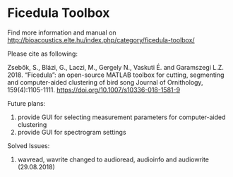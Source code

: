 # Ficedula Toolbox

Find more information and manual on http://bioacoustics.elte.hu/index.php/category/ficedula-toolbox/

Please cite as following:

Zsebők, S., Blázi, G., Laczi, M., Gergely N., Vaskuti É. and Garamszegi L.Z. 2018. 
“Ficedula”: an open-source MATLAB toolbox for cutting, segmenting and computer-aided clustering of bird song
Journal of Ornithology, 159(4):1105-1111. https://doi.org/10.1007/s10336-018-1581-9

Future plans:

1. provide GUI for selecting measurement parameters for computer-aided clustering
2. provide GUI for spectrogram settings 

Solved Issues:

1. wavread, wavrite changed to audioread, audioinfo and audiowrite (29.08.2018)
